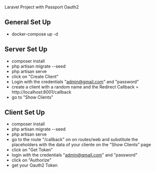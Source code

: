 Laravel Project with Passport Oauth2

## General Set Up

- docker-compose up -d

## Server Set Up

- composer install
- php artisan migrate --seed
- php artisan serve
- click on "Create Client"
- Login with the credentials "admin@gmail.com" and "password"
- create a client with a random name and the Redirect Callback = http://localhost:8001/callback
- go to "Show Clients"

## Client Set Up

- composer install
- php artisan migrate --seed
- php artisan serve
- go to the route "/callback" on on routes/web and substitute the placeholders with the data of your cliente on the "Show Clients" page
- click on "Get Token"
- login with the credentials "admin@gmail.com" and "password"
- click on "Authorize"
- get your Oauth2 Token


